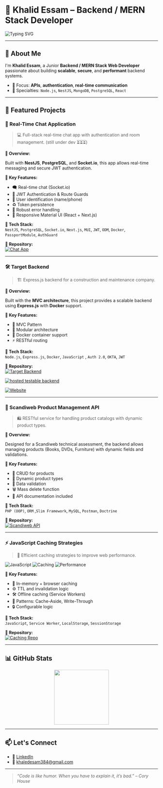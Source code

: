 # 🚀 Khalid Essam – Backend / MERN Stack Developer

![Typing SVG](https://readme-typing-svg.demolab.com?font=Fira+Code&duration=3000&pause=500&color=22C55E&center=true&vCenter=true&width=435&lines=Passionate+about+scalable+backend+systems;Node.js+%7C+NestJS+%7C+React;MongoDB+%7C+PostgreSQL+%7C+Docker)

---

## 👋 About Me

I'm **Khalid Essam**, a Junior **Backend / MERN Stack Web Developer** passionate about building **scalable**, **secure**, and **performant** backend systems.

- 🧠 Focus: **APIs**, **authentication**, **real-time communication**
- 💼 Specialties: `Node.js`, `NestJS`, `MongoDB`, `PostgreSQL`, `React`

---

## 🌟 Featured Projects


### 💬 Real-Time Chat Application

> 💻 Full-stack real-time chat app with authentication and room management. (still under dev ⏳⏳⏳)

**📝 Overview:**

Built with **NestJS**, **PostgreSQL**, and **Socket.io**, this app allows real-time messaging and secure JWT authentication.

**🔑 Key Features:**

- 🗨️ Real-time chat (Socket.io)
- 🔐 JWT Authentication & Route Guards  
- 📱 User identification (name/phone)
- ♻️ Token persistence
- 🧼 Robust error handling  
- 🎨 Responsive Material UI (React + Next.js)

**🧰 Tech Stack:**  
`NestJS`, `PostgreSQL`, `Socket.io`, `Next.js`, `MUI`, `JWT`, `ODM`, `Docker`, `PassportModule`, `AuthGuard`

**🔗 Repository:**  
[![Chat App](https://img.shields.io/badge/GitHub-RealTime%20Chat%20App-green?logo=github)](https://github.com/KhalidEssam/Chating-app)

---


### 🛠️ Target Backend

> 🏗 Express.js backend for a construction and maintenance company.

**📝 Overview:**

Built with the **MVC architecture**, this project provides a scalable backend using **Express.js** with **Docker** support.

**🔑 Key Features:**

- 📁 MVC Pattern  
- 🧱 Modular architecture  
- 🐳 Docker container support  
- ⚡ RESTful routing

**🧰 Tech Stack:**  
`Node.js`, `Express.js`, `Docker`, `JavaScript` , `Auth 2.0`, `OKTA`, `JWT`

**🔗 Repository:**  
[![Target Backend](https://img.shields.io/badge/GitHub-Target%20Backend-blue?logo=github)](https://github.com/KhalidEssam/target-backend)

[![hosted testable backend](https://img.shields.io/badge/GitHub-Target%20Backend-blue?logo=github)](https://target-backend-production.up.railway.app)


[![Website](https://img.shields.io/badge/GitHub-Target%20Backend-blue?logo=github)](https://target-website-alpha.vercel.app/)

---

### 🛒 Scandiweb Product Management API

> 🛍️ RESTful service for handling product catalogs with dynamic product types.

**📝 Overview:**

Designed for a Scandiweb technical assessment, the backend allows managing products (Books, DVDs, Furniture) with dynamic fields and validations.

**🔑 Key Features:**

- 🧾 CRUD for products  
- 🧠 Dynamic product types  
- 🧼 Data validation  
- 🗑️ Mass delete function  
- 📘 API documentation included

**🧰 Tech Stack:**  
`PHP (OOP)`, `ORM` ,`Slim Framework`, `MySQL`, `Postman`, `Doctrine`

**🔗 Repository:**  
[![Scandiweb API](https://img.shields.io/badge/GitHub-Scandiweb%20API-orange?logo=github)](https://github.com/KhalidEssam/Scandiweb_Task_backend)

---

### ⚡ JavaScript Caching Strategies

> 🧠 Efficient caching strategies to improve web performance.

![JavaScript](https://img.shields.io/badge/language-JavaScript-yellow)
![Caching](https://img.shields.io/badge/tech-caching-blue)
![Performance](https://img.shields.io/badge/focus-performance-green)

**🔑 Key Features:**

- 🧠 In-memory + browser caching  
- ⚙️ TTL and invalidation logic  
- 🛠️ Offline caching (Service Workers)  
- 🔁 Patterns: Cache-Aside, Write-Through  
- 🔒 Configurable logic

**🧰 Tech Stack:**  
`JavaScript`, `Service Worker`, `LocalStorage`, `SessionStorage`

**🔗 Repository:**  
[![Caching Repo](https://img.shields.io/badge/GitHub-Caching%20Strategies-yellowgreen?logo=github)](https://github.com/KhalidEssam/Node-js-caching-mechanisms)

---

## 📊 GitHub Stats

<p align="center">
  <img src="https://github-readme-stats.vercel.app/api/top-langs/?username=KhalidEssam&layout=compact&theme=radical" height="180"/>
</p>

---

## 📫 Let's Connect

- 💼 [LinkedIn](https://www.linkedin.com/in/khaled-mossalam/)
- 📧 khaledesam384@gmail.com

---

> *“Code is like humor. When you have to explain it, it’s bad.” – Cory House*
